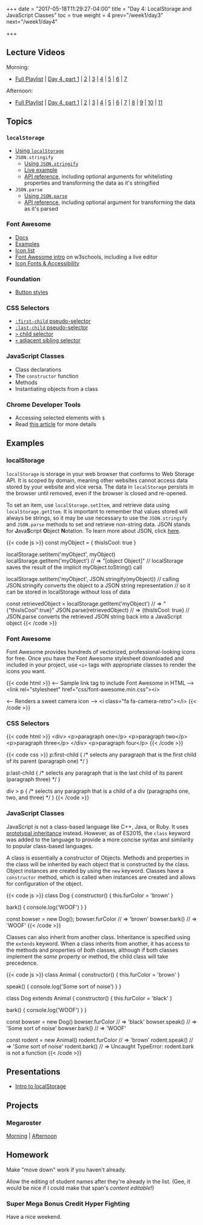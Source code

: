 +++
date = "2017-05-18T11:29:27-04:00"
title = "Day 4: LocalStorage and JavaScript Classes"
toc = true
weight = 4
prev="/week1/day3"
next="/week1/day4"

+++

## Lecture Videos

Morning:

* [Full Playlist](https://www.youtube.com/playlist?list=PLuT2TqJuwaY_bcdBTgaK3S8VrN_6POv5F) | [Day 4, part 1](https://www.youtube.com/watch?v=YGj8J6MceYg&list=PLuT2TqJuwaY_bcdBTgaK3S8VrN_6POv5F&index=11) | [2](https://www.youtube.com/watch?v=zvYmxL1ojaI&list=PLuT2TqJuwaY_bcdBTgaK3S8VrN_6POv5F&index=12) | [3](https://www.youtube.com/watch?v=MALqYKxz9-Y&list=PLuT2TqJuwaY_bcdBTgaK3S8VrN_6POv5F&index=13) | [4](https://www.youtube.com/watch?v=8wfKQnitrmY&list=PLuT2TqJuwaY_bcdBTgaK3S8VrN_6POv5F&index=14) | [5](https://www.youtube.com/watch?v=2l7bv4a3S-s&list=PLuT2TqJuwaY_bcdBTgaK3S8VrN_6POv5F&index=15) | [6](https://www.youtube.com/watch?v=59thZz_yFgE&list=PLuT2TqJuwaY_bcdBTgaK3S8VrN_6POv5F&index=16) | [7](https://www.youtube.com/watch?v=w-bqy6n8Gco&list=PLuT2TqJuwaY_bcdBTgaK3S8VrN_6POv5F&index=17)

Afternoon:

* [Full Playlist](https://www.youtube.com/playlist?list=PLuT2TqJuwaY8syQZ9ERbc2gtX_v1m2xqG) | [Day 4, part 1](https://www.youtube.com/watch?v=mpEFSr8eXEY&index=16&list=PLuT2TqJuwaY8syQZ9ERbc2gtX_v1m2xqG) | [2](https://www.youtube.com/watch?v=IkNAVmWuPDU&index=17&list=PLuT2TqJuwaY8syQZ9ERbc2gtX_v1m2xqG) | [3](https://www.youtube.com/watch?v=i2XL0mV1qmU&index=18&list=PLuT2TqJuwaY8syQZ9ERbc2gtX_v1m2xqG) | [4](https://www.youtube.com/watch?v=3KIvEuhPJag&index=19&list=PLuT2TqJuwaY8syQZ9ERbc2gtX_v1m2xqG) | [5](https://www.youtube.com/watch?v=gTiMSnn-4nU&index=20&list=PLuT2TqJuwaY8syQZ9ERbc2gtX_v1m2xqG) | [6](https://www.youtube.com/watch?v=xd2ewpDX_yE&index=21&list=PLuT2TqJuwaY8syQZ9ERbc2gtX_v1m2xqG) | [7](https://www.youtube.com/watch?v=NixaLyI35HU&index=22&list=PLuT2TqJuwaY8syQZ9ERbc2gtX_v1m2xqG) | [8](https://www.youtube.com/watch?v=0U5F5qO9cv4&index=23&list=PLuT2TqJuwaY8syQZ9ERbc2gtX_v1m2xqG) | [9](https://www.youtube.com/watch?v=YrEgnscYuO4&list=PLuT2TqJuwaY8syQZ9ERbc2gtX_v1m2xqG&index=24) | [10](https://www.youtube.com/watch?v=KS47lxLSYvc&list=PLuT2TqJuwaY8syQZ9ERbc2gtX_v1m2xqG&index=25) | [11](https://www.youtube.com/watch?v=VSDpPnlZ3ig&list=PLuT2TqJuwaY8syQZ9ERbc2gtX_v1m2xqG&index=26)

## Topics

### `localStorage`
* [Using `localStorage`]((https://www.smashingmagazine.com/2010/10/local-storage-and-how-to-use-it/))
* `JSON.stringify`
  * [Using `JSON.stringify`](http://www.dyn-web.com/tutorials/php-js/json/stringify.php)
  * [Live example](http://jsfiddle.net/queryj/hLkUz/)
  * [API reference](https://developer.mozilla.org/en-US/docs/Web/JavaScript/Reference/Global_Objects/JSON/stringify), including optional arguments for whitelisting properties and transforming the data as it's stringified
* `JSON.parse`
  * [Using `JSON.parse`](http://www.dyn-web.com/tutorials/php-js/json/parse.php)
  * [API reference](https://developer.mozilla.org/en-US/docs/Web/JavaScript/Reference/Global_Objects/JSON/parse), including optional argument for transforming the data as it's parsed

### Font Awesome
* [Docs](http://fontawesome.io/)
* [Examples](http://fontawesome.io/examples/)
* [Icon list](http://fontawesome.io/icons/)
* [Font Awesome intro](http://www.w3schools.com/icons/fontawesome_icons_intro.asp) on w3schools, including a live editor
* [Icon Fonts &amp; Accessibility](http://fontawesome.io/accessibility/)

### Foundation
* [Button styles](http://foundation.zurb.com/sites/docs/v/5.5.3/components/buttons.html)

### CSS Selectors
* [`:first-child` pseudo-selector](http://www.w3schools.com/cssref/sel_firstchild.asp)
* [`:last-child` pseudo-selector](http://www.w3schools.com/cssref/sel_last-child.asp)
* [`>` child selector](https://www.w3schools.com/cssref/sel_element_gt.asp)
* [`+` adjacent sibling selector](https://css-tricks.com/almanac/selectors/a/adjacent-sibling/)

### JavaScript Classes
* Class declarations
* The `constructor` function
* Methods
* Instantiating objects from a class

### Chrome Developer Tools
* Accessing selected elements with `$`
* Read [this article](https://willd.me/posts/0-in-chrome-dev-tools) for more details

## Examples
### localStorage

`localStorage` is storage in your web browser that conforms to Web Storage API.  It is scoped by domain, meaning other websites cannot access data stored by your website and vice versa.  The data in `localStorage` persists in the browser until removed, even if the browser is closed and re-opened.

To set an item, use `localStorage.setItem`, and retrieve data using `localStorage.getItem`.  It is important to remember that values stored will always be strings, so it may be use necessary to use the `JSON.stringify` and `JSON.parse` methods to set and retrieve non-string data.  JSON stands for **J**ava**S**cript **O**bject **N**otation.  To learn more about JSON, click [here](https://www.w3schools.com/js/js_json_intro.asp).

{{< code js >}}
const myObject = {
  thisIsCool: true
}

localStorage.setItem('myObject', myObject)
localStorage.getItem('myObject') // => "[object Object]"
// localStorage saves the result of the implicit myObject.toString() call

localStorage.setItem('myObject', JSON.stringify(myObject))
// calling JSON.stringify converts the object to a JSON string representation
// so it can be stored in localStorage without loss of data

const retrievedObject = localStorage.getItem('myObject') // => "{"thisIsCool":true}"
JSON.parse(retrievedObject) // => {thisIsCool: true}
// JSON.parse converts the retrieved JSON string back into a JavaScript object
{{< /code >}}

### Font Awesome

Font Awesome provides hundreds of vectorized, professional-looking icons for free.  Once you have the Font Awesome stylesheet downloaded and included in your project, use `<i>` tags with appropriate classes to render the icons you want.

{{< code html >}}
&lt;-- Sample link tag to include Font Awesome in HTML --&gt;
&lt;link rel=&quot;stylesheet&quot; href=&quot;css/font-awesome.min.css&quot;&gt;&lt;i&gt;

&lt;-- Renders a sweet camera icon --&gt;
&lt;i class=&quot;fa fa-camera-retro&quot;&gt;&lt;/i&gt;
{{< /code >}}

### CSS Selectors

{{< code html >}}
&lt;div&gt;
  &lt;p&gt;paragraph one&lt;/p&gt;
  &lt;p&gt;paragraph two&lt;/p&gt;
  &lt;p&gt;paragraph three&lt;/p&gt;
&lt;/div&gt;
&lt;p&gt;paragraph four&lt;/p&gt;
{{< /code >}}

{{< code css >}}
p:first-child {
  /* selects any paragraph that is the first child of its parent (paragraph one) */
}

p:last-child {
  /* selects any paragraph that is the last child of its parent (paragraph three) */
}

div > p {
  /* selects any paragraph that is a child of a div (paragraphs one, two, and three) */
}
{{< /code >}}

### JavaScript Classes

JavaScript is not a class-based language like C++, Java, or Ruby.  It uses [prototypal inheritance](https://developer.mozilla.org/en-US/docs/Web/JavaScript/Inheritance_and_the_prototype_chain) instead.  However, as of ES2015, the `class` keyword was added to the language to provide a more concise syntax and similarity to popular class-based languages.

A class is essentially a constructor of Objects.  Methods and properties in the class will be inherited by each object that is constructed by the class.  Object instances are created by using the `new` keyword.  Classes have a `constructor` method, which is called when instances are created and allows for configuration of the object.

{{< code js >}}
class Dog {
  constructor() {
    this.furColor = 'brown'
  }

  bark() {
    console.log('WOOF')
  }
}

const bowser = new Dog();
bowser.furColor // => 'brown'
bowser.bark()   // => 'WOOF'
{{< /code >}}

Classes can also inherit from another class.  Inheritance is specified using the `extends` keyword.  When a class inherits from another, it has access to the methods and properties of *both* classes, although if both classes implement the *same* property or method, the child class will take precedence.

{{< code js >}}
class Animal {
  constructor() {
    this.furColor = 'brown'
  }

  speak() {
    console.log('Some sort of noise')
  }
}

class Dog extends Animal {
  constructor() {
    this.furColor = 'black'
  }

  bark() {
    console.log('WOOF')
  }
}

const bowser = new Dog()
bowser.furColor // => 'black'
bowser.speak()  // => 'Some sort of noise'
bowser.bark()   // => 'WOOF'

const rodent = new Animal()
rodent.furColor // => 'brown'
rodent.speak()  // => 'Some sort of noise'
rodent.bark()   // => Uncaught TypeError: rodent.bark is not a function
{{< /code >}}


## Presentations

* [Intro to localStorage](/04-local-storage.pdf)

## Projects

### Megaroster

[Morning](https://github.com/xtbc17s1/megaroster/tree/b3f42521a8c764fc7c956cb8a01ee322dc2b9e2b) | [Afternoon](https://github.com/xtbc17s1/megaroster/tree/443b3c889e4b7592bc842570c3a6c681b2900977)

## Homework

Make "move down" work if you haven't already.

Allow the editing of student names after they're already in the list. (Gee, it would be nice if I could make that span's _content editable_!)

### Super Mega Bonus Credit Hyper Fighting

Have a nice weekend.